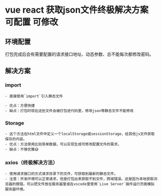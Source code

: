 # vue react 获取json文件终极解决方案 可配置 可修改

## 环境配置
 打包完成后会有需要配置的请求接口地址、动态参数、总不能每次都修改密码。

## 解决方案

### import
    - 直接使用`import`引入静态文件

    - 优点：方便快捷
    - 缺点：打包时现在这些文件会被打包进代码里，修改json等静态文件不能修改

### Storage
    - 这个方法在html文件中定义一个localStorage或sessionStorage，给其他js文件获取保存的内容。
    - 优点：方法使用比较简单数据，可以实现生成可修改配置文件的需求。
    - 缺点：不够优雅😅
### axios（终极解决方法）
    - 使用请求接口的方式请求目录下的文件，可获取到最新的静态文件。
    - 注意：开发环境可以正常请求，但是打包出来获取不到文件，跨域错误。这是因为本地获取浏览器的报错。可以把文件放在服务器里或在vscode里使用`Live Server`插件运行页面模拟服务器环境。

